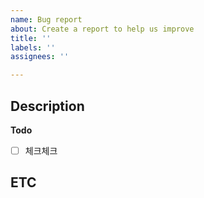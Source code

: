 ```yaml
---
name: Bug report
about: Create a report to help us improve
title: ''
labels: ''
assignees: ''

---
```


**Description**
- 

**Todo**
- [ ] 체크체크

**ETC**
-
